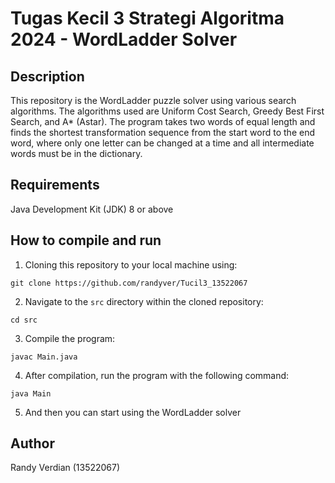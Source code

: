 # Tugas Kecil 3 Strategi Algoritma 2024 - WordLadder Solver

## Description
This repository is the WordLadder puzzle solver using various search algorithms. The algorithms used are Uniform Cost Search, Greedy Best First Search, and A* (Astar). The program takes two words of equal length and finds the shortest transformation sequence from the start word to the end word, where only one letter can be changed at a time and all intermediate words must be in the dictionary.

## Requirements
Java Development Kit (JDK) 8 or above

## How to compile and run
1. Cloning this repository to your local machine using:
```
git clone https://github.com/randyver/Tucil3_13522067
```
2. Navigate to the `src` directory within the cloned repository:

```
cd src
```
3. Compile the program:

```
javac Main.java
```
4. After compilation, run the program with the following command:
```
java Main
```
5. And then you can start using the WordLadder solver

## Author
Randy Verdian (13522067)